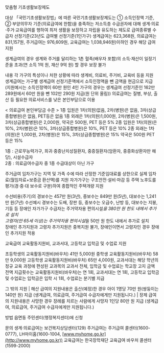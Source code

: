 맞춤형 기초생활보장제도

대상
 「국민기초생활보장법」에 따른 국민기초생활보장제도는 ① 소득인정액 기준, ② 부양의무자 기준(의료급여에 한함)을 충족하는 저소득층 수급권자에 대해 생계·의료·주거·교육급여를 행하여 최저 생활을 보장하고 자립을 유도하는 제도로 급여종류별 수급자 선정기준(23년도 급여별 선정기준(1인가구) 생계급여는 623,368원, 의료급여는 831,157원, 주거급여는 976,609원, 교육급여는 1,038,946원)이하인 경우 해당 급여 지원

 생계급여의 경우 생계와 주거를 달리하는 1촌 혈족(배우자 포함)의 소득·재산이 일정기준을 초과(연 소득 1억 원, 재산 9억 원) 할 경우 보장 불가

내용 
 각 가구의 특성이나 처한 상황에 따라 생계비, 의료비, 주거비, 교육비 등을 지원  
   생계급여는 가구별 생계급여 선정기준액에서 소득인정액을 뺀 금액을 현금으로 지급 (지원예시는 소득인정액이 60만 원인 4인 가구의 경우는 생계급여 선정기준인 162만 289원에서 60만 원을 뺀 102만 290원 지급(원 단위 올림))
   의료급여는 질병, 부상, 출산 등 필요한 의료서비스를 낮은 본인부담으로 이용

  < 의료급여 본인부담금 수준 >
  1종 입원은 1차(의원)없음, 2차(병원)은 없음, 3차(상급종합병원)은 없음, PET등은 없음
  1종 외래은 1차(의원)1,000원, 2차(병원)은 1,500원, 3차(상급종합병원)은 2,000원, 약국은 500원, PET 등은 5%
  2종 입원은 1차(의원)은 10%, 2차(병원)은 10%, 3차(상급종합병원)은 10%, PET 등은 10%
  2종 외래는 1차(의원)은 1,000원, 2차(병원)은 15%, 3차(상급종합병원)은 15% 약국은 500원 PET 등은 15%

 1종 : 근로무능력가구, 희귀·중증난치성질환자, 중증질환자(암환자, 중증화상환자만 해당), 시설수급자  
 2종 : 의료급여수급자 중 1종 수급대상이 아닌 가구

주거급여
 임차가구는 지역 및 가족 수에 따라 산정한 기준임대료를 상한으로 실제 임차료(월임차료+보증금 환산액)를 지원
 자가가구는 구조안전·설비·마감 등 주택 노후도를 평가(경·중·대 보수로 구분)하여 종합적인 주택개량 지원

 수선비용(주기)의 경보수는 457만 원(3년), 중보수는 849만 원(5년), 대보수는 1,241 만 원(7년)
 수선예시 경보수는 도배, 장판 등, 중보수는 오급수, 난방 등, 대보수는 지붕, 기둥 등
   장애인 자가가구 수급자는 주거약자용 편의시설*을 380만 원 한도 내에서 추가로 설치  
   고령자(만 65세 이상)는 주거약자용 편의시설*을 50만 원 한도 내에서 추가로 설치  
   장애인 추가지원과 고령자 추가지원은 중복지원 불가, 장애인이면서 고령자인 경우 장애인 추가지원 적용

교육급여
 교육활동지원비, 교과서대, 고등학교 입학금 및 수업료 지원

  초등학생의 교육활동지원비(바우처) 41만 5,000원
  중학생 교육활동지원비(바우처) 58만 9,000원
  고등학생 교육활동지원비(바우처) 65만 4,000원, 교과서대는 해당 학년의 정규 교육 과정에 편성된 교과목의 교과서 전체, 입학금 및 수업료는 학교장 고지 금액 전액
  지급횟수는 교육활동지원비(바우처)는 연 1회, 교과서대는 연 1회, 고등학교 입학금 및 수업료는 입학금은 입학 시 1회, 수업료는 분기별 지급

 그 밖의 지원
  | 해산 급여의 지원내용은 출산(예정)한 경우 아이 1명당 70만 원(쌍둥이는 140만 원) 지급 (생계급여, 의료급여, 주거급여 수급자에게만 지원됩니다.)
  | 장제 급여의 지원내용은 사망한 경우 장례를 치르는 사람에게 사망자 1인당 80만 원 지급 (생계급여, 의료급여, 주거급여 수급자에게만 지원됩니다.)

방법
 읍면동 주민센터(행정복지센터)에 신청

문의
 생계·의료급여는 보건복지상담센터(129)
 주거급여는 주거급여 콜센터(1600-0777), LH마이홈(1600-1004, [www.myhome.go.kr](http://www.myhome.go.kr))
 교육급여는 한국장학재단 교육급여 바우처 콜센터(1599-2000)